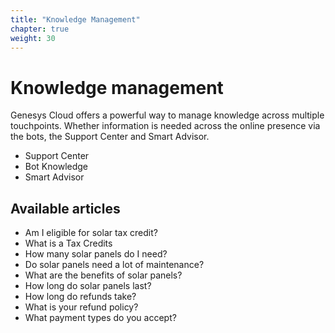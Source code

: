 ```yaml
---
title: "Knowledge Management"
chapter: true
weight: 30
---
```


<style>
td, th {
   border: none!important;
}
.row {
    display: flex;
    flex-wrap: wrap;
    margin-right: -15px;
    margin-left: -15px;
}

/* Extra small devices (phones, 600px and down) */
@media only screen and (max-width: 600px) {
    .col {
        flex: 0 0 100%;
        max-width: 100%;
        padding: 25px;
    }
}
/* Small devices (portrait tablets and large phones, 600px and up) */
@media only screen and (min-width: 600px) {
    .col {
        flex: 0 0 100%;
        max-width: 100%;
        padding: 25px;
    }
}
/* Medium devices (landscape tablets, 768px and up) */
@media only screen and (min-width: 768px) {
    .col {
        flex: 0 0 100%;
        max-width: 100%;
        padding: 25px;
    }
}
/* Large devices (laptops/desktops, 992px and up) */
@media only screen and (min-width: 992px) {
    .col {
        flex: 0 0 50%;
        max-width: 50%;
        padding: 10px 25px;
    }
}
/* Extra large devices (large laptops and desktops, 1200px and up) */
@media only screen and (min-width: 1200px) {
    .col {
        flex: 0 0 50%;
        max-width: 50%;
        padding: 10px 25px;
    }
}

</style>
# Knowledge management

Genesys Cloud offers a powerful way to manage knowledge across multiple touchpoints. Whether information is needed  across the online presence via the bots, the Support Center and Smart Advisor.

- Support Center
- Bot Knowledge
- Smart Advisor



## Available articles

- Am I eligible for solar tax credit?
- What is a Tax Credits
- How many solar panels do I need?
- Do solar panels need a lot of maintenance?
- What are the benefits of solar panels?
- How long do solar panels last?
- How long do refunds take?
- What is your refund policy?
- What payment types do you accept?
